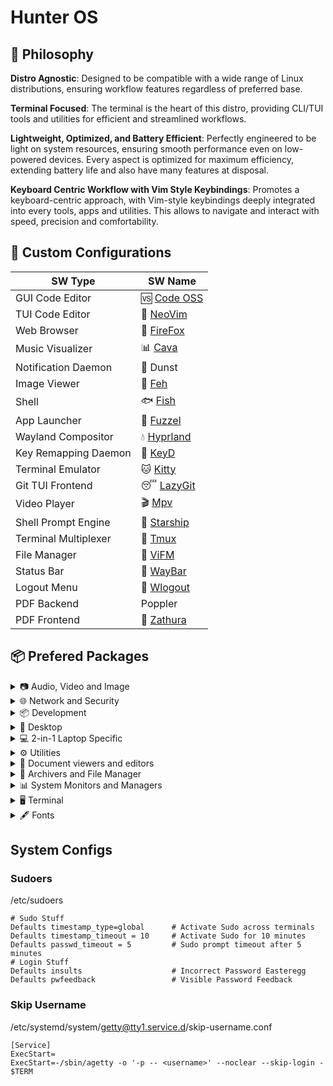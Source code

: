 # Hunter OS

## 🌿 Philosophy

**Distro Agnostic**: Designed to be compatible with a wide range of Linux distributions, ensuring workflow features regardless of preferred base.

**Terminal Focused**: The terminal is the heart of this distro, providing CLI/TUI tools and utilities for efficient and streamlined workflows.

**Lightweight, Optimized, and Battery Efficient**: Perfectly engineered to be light on system resources, ensuring smooth performance even on low-powered devices. Every aspect is optimized for maximum efficiency, extending battery life and also have many features at disposal.

**Keyboard Centric Workflow with Vim Style Keybindings**: Promotes a keyboard-centric approach, with Vim-style keybindings deeply integrated into every tools, apps and utilities. This allows to navigate and interact with speed, precision and comfortability.

## 💼 Custom Configurations

| SW Type              | SW Name                                                |
| -------------------- | ------------------------------------------------------ |
| GUI Code Editor      | 🆚 [Code OSS](.config/Code%20-%20OSS/User/)            |
| TUI Code Editor      | 📝 [NeoVim](https://github.com/MidHunterX/HunterX-PDE) |
| Web Browser          | 🦊 [FireFox](.mozilla/)                                |
| Music Visualizer     | 📊 [Cava](.config/cava/)                               |
| Notification Daemon  | 🔔 Dunst                                               |
| Image Viewer         | 🌄 [Feh](.config/feh/)                                 |
| Shell                | 🐟 [Fish](.config/fish/)                               |
| App Launcher         | 📜 [Fuzzel](.config/fuzzel/)                           |
| Wayland Compositor   | 💧 [Hyprland](.config/hypr/)                           |
| Key Remapping Daemon | 🎹 [KeyD](.config/keyd/)                               |
| Terminal Emulator    | 🐱 [Kitty](.config/kitty/)                             |
| Git TUI Frontend     | 😴 [LazyGit](.config/lazygit/)                         |
| Video Player         | 🎬 [Mpv](.config/mpv/)                                 |
| Shell Prompt Engine  | 🚀 [Starship](.config/starship/)                       |
| Terminal Multiplexer | 🍱 [Tmux](.config/tmux/)                               |
| File Manager         | 📁 [ViFM](.config/vifm/)                               |
| Status Bar           | 🍫 [WayBar](.config/waybar/)                           |
| Logout Menu          | 🌳 [Wlogout](.config/wlogout/)                         |
| PDF Backend          | Poppler                                                |
| PDF Frontend         | 📄 [Zathura](.config/zathura/)                         |

## 📦 Prefered Packages

<details>
<summary> 📷 Audio, Video and Image </summary>

### 📢 Audio

| Package Name   | Description                                     | Src    |
| -------------- | ----------------------------------------------- | ------ |
| pipewire       | Audio and Video streaming server                | pacman |
| pipewire-pulse | A/V router & processor - PulseAudio replacement | pacman |
| wireplumber    | PipeWire session/policy manager - wpctl         | pacman |
| pamixer        | CLI Volume Control Tool                         | pacman |
| pavucontrol    | GUI Volume Control Tool                         | pacman |

### 🎬 Video

| Package Name | Description                                        | Src    |
| ------------ | -------------------------------------------------- | ------ |
| ffmpeg       | Super advanced library for handling Audio / Video  | pacman |
| mpv          | Video Player - Minimal and integrates well with WM | pacman |
| handbrake    | GUI Video Transcoder                               | pacman |
| yt-dlp       | Video Downloader                                   | pacman |

### 🌄 Image

| Package Name | Description                          | Src    |
| ------------ | ------------------------------------ | ------ |
| feh          | Image Viewer - Super light weight    | pacman |
| nomacs-git   | Image Viewer - Touch screen friendly | aur    |

</details>

<details>
<summary> 🌐 Network and Security </summary>

### 🌐 Network and Security

| Package Name              | Description                        | Src    |
| ------------------------- | ---------------------------------- | ------ |
| dhcpcd                    | DHCP Client Daemon                 | pacman |
| networkmanager            | CLI Network Manager - nmcli        | pacman |
| nmtui                     | TUI Network Manager - nmtui        | pacman |
| wpa_supplicant            | WLAN Daemon                        | pacman |
| bluez                     | Bluetooth Protocol Daemon          | pacman |
| bluez-utils               | Bluetooth Utilities - bluetoothctl | pacman |
| blueman                   | GUI Bluetooth Manager              | pacman |
| curlftpfs                 | Mount FTP as File System           | pacman |
| android-file-transfer     | Mount Android Device               | pacman |
| keepassxc                 | Password Manager                   | pacman |
| torbrowser-launcher       | Anonnymous Onion Browser           | pacman |
| firefox-developer-edition | Internet Browser                   | pacman |

</details>

<details>
<summary> 📦 Development </summary>

### 📦 Development

| Package Name  | Description                  | Src    |
| ------------- | ---------------------------- | ------ |
| git           | Version control system       | pacman |
| lazygit       | TUI for Git                  | pacman |
| nodejs        | Node Java Script Runtime Env | pacman |
| python        | Python Interpreter           | pacman |
| sqlitebrowser | DB Browser for SQLite        | pacman |

</details>

<details>
<summary> 🌲 Desktop </summary>

### 🌲 Desktop

| Package Name | Description                  | Src    |
| ------------ | ---------------------------- | ------ |
| hyprland     | Wayland compositor           | pacman |
| swww         | Wayland Wallpaper Daemon     | pacman |
| waybar       | Wayland Status Bar           | pacman |
| swayidle     | Wayland Idle Manager         | pacman |
| wtype        | Wayland Keystrokes Emulation | pacman |
| wl-clipboard | Wayland Clipboard Utility    | pacman |
| dunst        | Notification Daemon          | pacman |
| wlogout      | Logout Screen                | aur    |
| keyd         | Key Remapping Daemon         | aur    |

</details>

<details>
<summary> 💻 2-in-1 Laptop Specific </summary>

### 💻 2-in-1 Laptop Specific

| Package Name             | Description                            | Src    |
| ------------------------ | -------------------------------------- | ------ |
| yoga-usage-mode-dkms-git | ACPI driver for Tablet mode detection  | aur    |
| detect-tablet-mode-git   | Tablet mode scripts - watch_tablet     | aur    |
| iio-sensor-proxy         | Accelerometer Sensor Driver            | pacman |
| iio-hyprland-git         | Set Hyprland Orientation automatically | aur    |
| auto-cpufreq             | Dynamic CPU Clock Cycle Frequency      | aur    |
| tlp                      | Laptop Power Optimization              | pacman |

</details>

<details>
<summary> ⚙️ Utilities </summary>

### ⚙️ Utilities

| Package Name      | Description                           | Src    |
| ----------------- | ------------------------------------- | ------ |
| jq                | CLI JSON Processor                    | pacman |
| fzf               | Fuzzy Finder Utility                  | pacman |
| ripgrep           | Text Search Tool                      | pacman |
| poppler           | PDF Rendering Engine                  | pacman |
| highlight         | Syntax Highlighter                    | pacman |
| ffmpegthumbnailer | Video Thumbnailer                     | pacman |
| brillo            | Brightness based on human perception  | pacman |
| tgpt              | CLI AI Chat without API keys          | pacman |
| libqalculate      | CLI NLP Calculator                    | pacman |
| dust              | Disk space usage analyzer             | pacman |
| bat               | cat with syntax highlighting          | pacman |
| lsd               | ls with Nerd Font support             | pacman |
| exiv2             | Image EXIF Manipulation Tool          | pacman |
| cava              | Cross Platform Audio Visualizer       | aur    |
| warpd-git         | Modal Keyboard Driven Virtual Pointer | aur    |
| speech-dispatcher | Speech Synthesis (spd-say)            | pacman |

</details>

<details>
<summary> 📄 Document viewers and editors </summary>

### 📄 Document viewers and editors

| Package Name        | Description                 | Src    |
| ------------------- | --------------------------- | ------ |
| neovim              | Text Editor                 | pacman |
| code                | Open Source build of VSCode | pacman |
| obsidian            | MarkDown Note taker         | pacman |
| zathura-pdf-poppler | Zathura Poppler Backend     | pacman |
| zathura             | PDF Graphical Viewer        | pacman |
| pdfarranger         | PDF Page Arranger           | pacman |
| xournalpp           | PDF Annotation / Drawing    | pacman |

</details>

<details>
<summary> 📁 Archivers and File Manager </summary>

### 📁 Archivers and File Manager

| Package Name | Description          | Src    |
| ------------ | -------------------- | ------ |
| vifm         | TUI File Manager     | pacman |
| nemo         | GUI File Manager     | pacman |
| p7zip        | CLI 7 Zip Archiver   | pacman |
| fuse-zip     | FUSE mount zip files | pacman |

</details>

<details>
<summary> 📊 System Monitors and Managers </summary>

### 📊 System Monitors and Managers

| Package Name | Description           | Src    |
| ------------ | --------------------- | ------ |
| htim         | CPU process monitor   | aur    |
| nvtop        | GPU process monitor   | pacman |
| powertop     | Battery usage monitor | pacman |

</details>

<details>
<summary> 🖥️ Terminal </summary>

### 🖥️ Terminal

| Package Name | Description                        | Src    |
| ------------ | ---------------------------------- | ------ |
| kitty        | best of all terminals out there    | pacman |
| fish         | Modern Shell used as a Commandline | pacman |
| starship     | Cross Platform Prompt              | pacman |
| tmux         | Terminal Multiplexer               | pacman |

</details>

<details>
<summary> 🖋️ Fonts </summary>

### 🖋️ Fonts

| Package Name            | Description                     | Src    |
| ----------------------- | ------------------------------- | ------ |
| fontconfig              | Font Configuration              | pacman |
| noto-fonts              | Google Font for Unicode Support | pacman |
| noto-fonts-cjk          | Google Font for Unicode Support | pacman |
| noto-fonts-emoji        | Google Font for Unicode Support | pacman |
| ttf-jetbrains-mono-nerd | Nerd Font Icons patch           | pacman |

</details>

## System Configs

### Sudoers

/etc/sudoers

```
# Sudo Stuff
Defaults timestamp_type=global      # Activate Sudo across terminals
Defaults timestamp_timeout = 10     # Activate Sudo for 10 minutes
Defaults passwd_timeout = 5         # Sudo prompt timeout after 5 minutes
# Login Stuff
Defaults insults                    # Incorrect Password Easteregg
Defaults pwfeedback                 # Visible Password Feedback
```

### Skip Username

/etc/systemd/system/getty@tty1.service.d/skip-username.conf

```
[Service]
ExecStart=
ExecStart=-/sbin/agetty -o '-p -- <username>' --noclear --skip-login - $TERM
```
